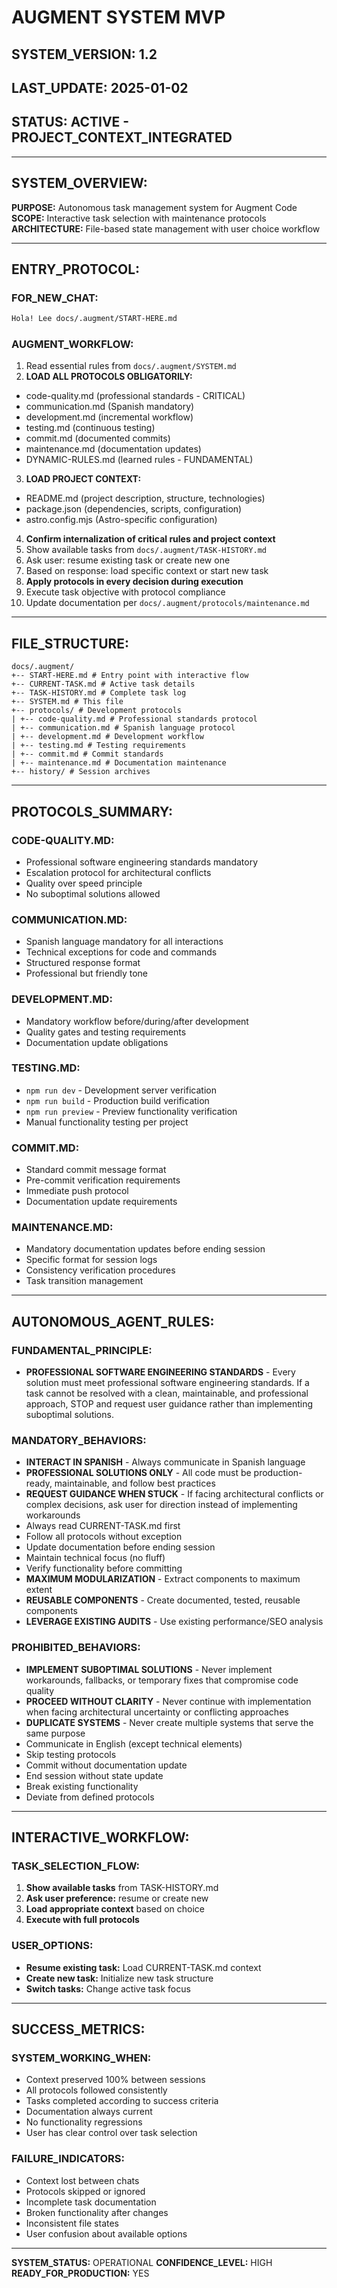 # AUGMENT SYSTEM MVP

## SYSTEM_VERSION: 1.2
## LAST_UPDATE: 2025-01-02
## STATUS: ACTIVE - PROJECT_CONTEXT_INTEGRATED

---

## SYSTEM_OVERVIEW:

**PURPOSE:** Autonomous task management system for Augment Code
**SCOPE:** Interactive task selection with maintenance protocols
**ARCHITECTURE:** File-based state management with user choice workflow

---

## ENTRY_PROTOCOL:

### FOR_NEW_CHAT:
```markdown
Hola! Lee docs/.augment/START-HERE.md
```

### AUGMENT_WORKFLOW:
1. Read essential rules from `docs/.augment/SYSTEM.md`
2. **LOAD ALL PROTOCOLS OBLIGATORILY:**
 - code-quality.md (professional standards - CRITICAL)
 - communication.md (Spanish mandatory)
 - development.md (incremental workflow)
 - testing.md (continuous testing)
 - commit.md (documented commits)
 - maintenance.md (documentation updates)
 - DYNAMIC-RULES.md (learned rules - FUNDAMENTAL)
3. **LOAD PROJECT CONTEXT:**
 - README.md (project description, structure, technologies)
 - package.json (dependencies, scripts, configuration)
 - astro.config.mjs (Astro-specific configuration)
4. **Confirm internalization of critical rules and project context**
5. Show available tasks from `docs/.augment/TASK-HISTORY.md`
6. Ask user: resume existing task or create new one
7. Based on response: load specific context or start new task
8. **Apply protocols in every decision during execution**
9. Execute task objective with protocol compliance
10. Update documentation per `docs/.augment/protocols/maintenance.md`

---

## FILE_STRUCTURE:

```
docs/.augment/
+-- START-HERE.md # Entry point with interactive flow
+-- CURRENT-TASK.md # Active task details
+-- TASK-HISTORY.md # Complete task log
+-- SYSTEM.md # This file
+-- protocols/ # Development protocols
| +-- code-quality.md # Professional standards protocol
| +-- communication.md # Spanish language protocol
| +-- development.md # Development workflow
| +-- testing.md # Testing requirements
| +-- commit.md # Commit standards
| +-- maintenance.md # Documentation maintenance
+-- history/ # Session archives
```

---

## PROTOCOLS_SUMMARY:

### CODE-QUALITY.MD:
- Professional software engineering standards mandatory
- Escalation protocol for architectural conflicts
- Quality over speed principle
- No suboptimal solutions allowed

### COMMUNICATION.MD:
- Spanish language mandatory for all interactions
- Technical exceptions for code and commands
- Structured response format
- Professional but friendly tone

### DEVELOPMENT.MD:
- Mandatory workflow before/during/after development
- Quality gates and testing requirements
- Documentation update obligations

### TESTING.MD:
- `npm run dev` - Development server verification
- `npm run build` - Production build verification
- `npm run preview` - Preview functionality verification
- Manual functionality testing per project

### COMMIT.MD:
- Standard commit message format
- Pre-commit verification requirements
- Immediate push protocol
- Documentation update requirements

### MAINTENANCE.MD:
- Mandatory documentation updates before ending session
- Specific format for session logs
- Consistency verification procedures
- Task transition management

---

## AUTONOMOUS_AGENT_RULES:

### FUNDAMENTAL_PRINCIPLE:
- **PROFESSIONAL SOFTWARE ENGINEERING STANDARDS** - Every solution must meet professional software engineering standards. If a task cannot be resolved with a clean, maintainable, and professional approach, STOP and request user guidance rather than implementing suboptimal solutions.

### MANDATORY_BEHAVIORS:
- **INTERACT IN SPANISH** - Always communicate in Spanish language
- **PROFESSIONAL SOLUTIONS ONLY** - All code must be production-ready, maintainable, and follow best practices
- **REQUEST GUIDANCE WHEN STUCK** - If facing architectural conflicts or complex decisions, ask user for direction instead of implementing workarounds
- Always read CURRENT-TASK.md first
- Follow all protocols without exception
- Update documentation before ending session
- Maintain technical focus (no fluff)
- Verify functionality before committing
- **MAXIMUM MODULARIZATION** - Extract components to maximum extent
- **REUSABLE COMPONENTS** - Create documented, tested, reusable components
- **LEVERAGE EXISTING AUDITS** - Use existing performance/SEO analysis

### PROHIBITED_BEHAVIORS:
- **IMPLEMENT SUBOPTIMAL SOLUTIONS** - Never implement workarounds, fallbacks, or temporary fixes that compromise code quality
- **PROCEED WITHOUT CLARITY** - Never continue with implementation when facing architectural uncertainty or conflicting approaches
- **DUPLICATE SYSTEMS** - Never create multiple systems that serve the same purpose
- Communicate in English (except technical elements)
- Skip testing protocols
- Commit without documentation update
- End session without state update
- Break existing functionality
- Deviate from defined protocols

---

## INTERACTIVE_WORKFLOW:

### TASK_SELECTION_FLOW:
1. **Show available tasks** from TASK-HISTORY.md
2. **Ask user preference:** resume or create new
3. **Load appropriate context** based on choice
4. **Execute with full protocols**

### USER_OPTIONS:
- **Resume existing task:** Load CURRENT-TASK.md context
- **Create new task:** Initialize new task structure
- **Switch tasks:** Change active task focus

---

## SUCCESS_METRICS:

### SYSTEM_WORKING_WHEN:
- Context preserved 100% between sessions
- All protocols followed consistently
- Tasks completed according to success criteria
- Documentation always current
- No functionality regressions
- User has clear control over task selection

### FAILURE_INDICATORS:
- Context lost between chats
- Protocols skipped or ignored
- Incomplete task documentation
- Broken functionality after changes
- Inconsistent file states
- User confusion about available options

---

**SYSTEM_STATUS:** OPERATIONAL 
**CONFIDENCE_LEVEL:** HIGH 
**READY_FOR_PRODUCTION:** YES